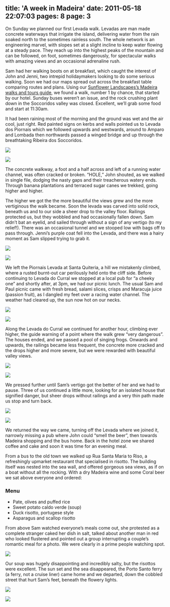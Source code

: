 title: 'A week in Madeira'
date: 2011-05-18 22:07:03
pages: 8
page: 3
---

On Sunday we planned our first Levada walk. Levadas are man made concrete waterways that irrigate the island, delivering water from the rain soaked north to the sometimes rainless south. The whole network is an engineering marvel, with slopes set at a slight incline to keep water flowing at a steady pace. They reach up into the highest peaks of the mountain and can be followed, on foot, sometimes dangerously, for spectacular walks with amazing views and an occasional adrenaline rush.

Sam had her walking boots on at breakfast, which caught the interest of John and Jenni, two intrepid holidaymakers looking to do some serious walking. Soon we had our maps spread out across the breakfast table comparing routes and plans. Using our [Sunflower Landscapes’s Madeira walks and tours guide](http://amzn.to/mcTwRT "Read reviews on Amazon"), we found a walk, number 1 by chance, that started by our hotel. Sunday buses weren’t an issue, and the rock crushing plant down in the Soccoridos valley was closed. Excellent, we’ll grab some food and start at 11:30am.

It had been raining most of the morning and the ground was wet and the air cool, just right.  Red painted signs on kerbs and walls pointed us to Levada dos Piornais which we followed upwards and westwards, around to Amparo and Lombada then northwards passed a winged bridge and up through the breathtaking Ribeira dos Soccoridos.

[![](http://host.trivialbeing.org/up/small/madeira-032-winged-bridge.jpg)](http://host.trivialbeing.org/up/madeira-032-winged-bridge.jpg)

[![](http://host.trivialbeing.org/up/small/madeira-034-soccoridos-valley.jpg)](http://host.trivialbeing.org/up/madeira-034-soccoridos-valley.jpg)

The concrete walkway, a foot and a half across and left of a running water channel, was often cracked or broken. “HOLE,” John shouted, as we walked in single file, dodging the nasty gaps and their treacherous watery ends. Through banana plantations and terraced sugar canes we trekked, going higher and higher.

The higher we got the the more beautiful the views grew and the more vertiginous the walk  became. Soon the levada was carved into solid rock, beneath us and to our side a sheer drop to the valley floor. Railings protected us, but they wobbled and had occasionally fallen down. Sam didn’t bat an eyelid, and sailed through without a sign of any vertigo (to my relief!). There was an occasional tunnel and we stooped low with bags off to pass through. Jenni’s purple coat fell into the Levada, and there was a hairy moment as Sam slipped trying to grab it.

[![](http://host.trivialbeing.org/up/small/madeira-035-levada-walk.jpg)](http://host.trivialbeing.org/up/madeira-035-levada-walk.jpg)

[![](http://host.trivialbeing.org/up/small/madeira-036-levada-walk.jpg)](http://host.trivialbeing.org/up/madeira-036-levada-walk.jpg)

We left the Piornais Levada at Santa Quiteria, a hill we mistakenly climbed, where a rusted burnt-out car perilously held onto the cliff side. Before continuing to Levada do Curral we stopped at a local pub for “a cheeky one” and shortly after, at 3pm, we had our picnic lunch. The usual Sam and Paul picnic came with fresh bread, salami slices, crisps and Maracuja juice (passion fruit), as I dangled my feet over a racing water channel. The weather had cleared up, the sun now hot on our necks.

[![](http://host.trivialbeing.org/up/small/madeira-037-rusted-car.jpg)](http://host.trivialbeing.org/up/madeira-037-rusted-car.jpg)

[![](http://host.trivialbeing.org/up/small/madeira-038-picnic.jpg)](http://host.trivialbeing.org/up/madeira-038-picnic.jpg)

Along the Levada do Curral we continued for another hour, climbing ever higher, the guide warning of a point where the walk grew “very dangerous”. The houses ended, and we passed a pool of singing frogs. Onwards and upwards, the railings became less frequent, the concrete more cracked and the drops higher and more severe, but we were rewarded with beautiful valley views.

[![](http://host.trivialbeing.org/up/small/madeira-039-levada-walk.jpg)](http://host.trivialbeing.org/up/madeira-039-levada-walk.jpg)

[![](http://host.trivialbeing.org/up/small/madeira-041-soccoridos-valley.jpg)](http://host.trivialbeing.org/up/madeira-041-soccoridos-valley.jpg)

We pressed further until Sam’s vertigo got the better of her and we had to pause. Three of us continued a little more, looking for an isolated house that signified danger, but sheer drops without railings and a very thin path made us stop and turn back.

[![](http://host.trivialbeing.org/up/small/madeira-043-dangerous-levada-do-curral.jpg)](http://host.trivialbeing.org/up/madeira-043-dangerous-levada-do-curral.jpg)

[![](http://host.trivialbeing.org/up/small/madeira-155-levada-do-curral.jpg)](http://host.trivialbeing.org/up/madeira-155-levada-do-curral.jpg)

We returned the way we came, turning off the Levada where we joined it, narrowly missing a pub where John could “smell the beer”, then towards Madeira shopping and the bus home. Back in the hotel zone we shared coffee and cake and soon it was time for an evening meal.

From a bus to the old town we walked up Rua Santa Maria to Riso, a refreshingly upmarket restaurant that specialised in risotto. The building itself was nested into the sea wall, and offered gorgeous sea views, as if on a boat without all the rocking. With a dry Madeira wine and some Coral beer we sat above everyone and ordered:

<div class="menu">

### Menu

*   Pate, olives and puffed rice
*   Sweet potato caldo verde (soup)
*   Duck risotto, portugese style
*   Asparagus and scallop risotto
</div>

From above Sam watched everyone’s meals come out, she protested as a complete stranger caked her dish in salt, talked about another man in red who looked flustered and pointed out a group interrupting a couple’s romantic meal for a photo. We were clearly in a prime people watching spot.

[![](http://host.trivialbeing.org/up/small/madeira-045-madeira-wine-at-riso.jpg)](http://host.trivialbeing.org/up/madeira-045-madeira-wine-at-riso.jpg)

Our soup was hugely disappointing and incredibly salty, but the risottos were excellent. The sun set and the sea disappeared, the Porto Santo ferry (a ferry, not a cruise liner) came home and we departed, down the cobbled street that hurt Sam’s feet, beneath the flowery lights.

[![](http://host.trivialbeing.org/up/small/madeira-046-dry-sercial-at-riso.jpg)](http://host.trivialbeing.org/up/madeira-046-dry-sercial-at-riso.jpg)

[![](http://host.trivialbeing.org/up/small/madeira-047-rua-santa-maria.jpg)](http://host.trivialbeing.org/up/madeira-047-rua-santa-maria.jpg)
